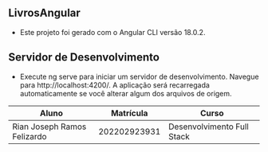 ## LivrosAngular
- Este projeto foi gerado com o Angular CLI versão 18.0.2.

## Servidor de Desenvolvimento
- Execute ng serve para iniciar um servidor de desenvolvimento. Navegue para http://localhost:4200/. A aplicação será recarregada automaticamente se você alterar algum dos arquivos de origem.

|            Aluno            |     Matrícula    |          Curso            |
|-----------------------------|------------------|---------------------------|
| Rian Joseph Ramos Felizardo | 202202923931     | Desenvolvimento Full Stack|
